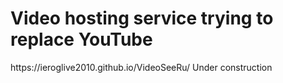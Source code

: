 <h1>Video hosting service trying to replace YouTube</h1>
https://ieroglive2010.github.io/VideoSeeRu/
Under construction
